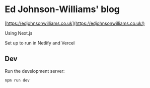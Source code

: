 # Ed Johnson-Williams' blog

[https://edjohnsonwilliams.co.uk](https://edjohnsonwilliams.co.uk/)

Using Next.js

Set up to run in Netlify and Vercel

## Dev

Run the development server:

```bash
npm run dev
```

